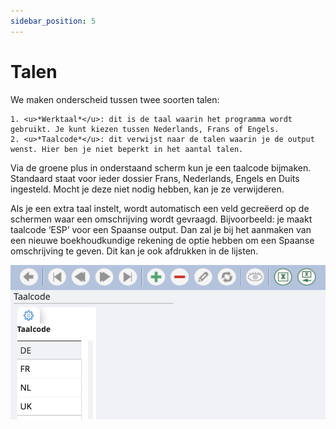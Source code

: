 ```yaml
---
sidebar_position: 5
---
```


# Talen

We maken onderscheid tussen twee soorten talen:

    1. <u>*Werktaal*</u>: dit is de taal waarin het programma wordt gebruikt. Je kunt kiezen tussen Nederlands, Frans of Engels.
    2. <u>*Taalcode*</u>: dit verwijst naar de talen waarin je de output wenst. Hier ben je niet beperkt in het aantal talen. 

Via de groene plus in onderstaand scherm kun je een taalcode bijmaken. Standaard staat voor ieder dossier Frans, Nederlands, Engels en Duits ingesteld. Mocht je deze niet nodig hebben, kan je ze verwijderen. 

Als je een extra taal instelt, wordt automatisch een veld gecreëerd op de schermen waar een omschrijving wordt gevraagd. Bijvoorbeeld: je maakt taalcode ‘ESP’ voor een Spaanse output. Dan zal je bij het aanmaken van een nieuwe boekhoudkundige rekening de optie hebben om een Spaanse omschrijving te geven. Dit kan je ook afdrukken in de lijsten. 

![alt text](../../../resources/dossierinstellingen/image-15.png)